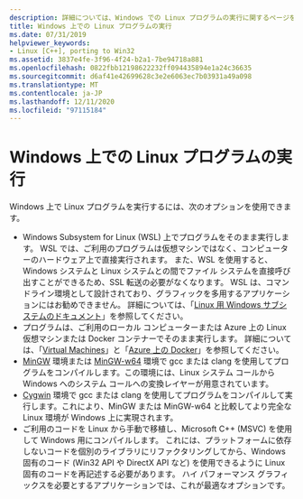 ```yaml
---
description: 詳細については、Windows での Linux プログラムの実行に関するページを参照してください。
title: Windows 上での Linux プログラムの実行
ms.date: 07/31/2019
helpviewer_keywords:
- Linux [C++], porting to Win32
ms.assetid: 3837e4fe-3f96-4f24-b2a1-7be94718a881
ms.openlocfilehash: 0822fbb12198622232ff094435894e1a24c36635
ms.sourcegitcommit: d6af41e42699628c3e2e6063ec7b03931a49a098
ms.translationtype: MT
ms.contentlocale: ja-JP
ms.lasthandoff: 12/11/2020
ms.locfileid: "97115184"
---
```

# <a name="running-linux-programs-on-windows"></a>Windows 上での Linux プログラムの実行

Windows 上で Linux プログラムを実行するには、次のオプションを使用できます。

- Windows Subsystem for Linux (WSL) 上でプログラムをそのまま実行します。 WSL では、ご利用のプログラムは仮想マシンではなく、コンピューターのハードウェア上で直接実行されます。 また、WSL を使用すると、Windows システムと Linux システムとの間でファイル システムを直接呼び出すことができるため、SSL 転送の必要がなくなります。 WSL は、コマンドライン環境として設計されており、グラフィックを多用するアプリケーションにはお勧めできません。 詳細については、「[Linux 用 Windows サブシステムのドキュメント](/windows/wsl/about)」を参照してください。
- プログラムは、ご利用のローカル コンピューターまたは Azure 上の Linux 仮想マシンまたは Docker コンテナーでそのまま実行します。 詳細については、「[Virtual Machines](https://azure.microsoft.com/services/virtual-machines/)」と「[Azure 上の Docker](/azure/docker/)」を参照してください。
- [MinGW](http://MinGW.org/) 環境または [MinGW-w64](https://sourceforge.net/p/mingw-w64/wiki2/Home/) 環境で gcc または clang を使用してプログラムをコンパイルします。この環境には、Linux システム コールから Windows へのシステム コールへの変換レイヤーが用意されています。
- [Cygwin](https://www.cygwin.com/) 環境で gcc または clang を使用してプログラムをコンパイルして実行します。これにより、MinGW または MinGW-w64 と比較してより完全な Linux 環境が Windows 上に実現されます。
- ご利用のコードを Linux から手動で移植し、Microsoft C++ (MSVC) を使用して Windows 用にコンパイルします。 これには、プラットフォームに依存しないコードを個別のライブラリにリファクタリングしてから、Windows 固有のコード (Win32 API や DirectX API など) を使用できるように Linux 固有のコードを再記述する必要があります。 ハイ パフォーマンス グラフィックスを必要とするアプリケーションでは、これが最適なオプションです。

